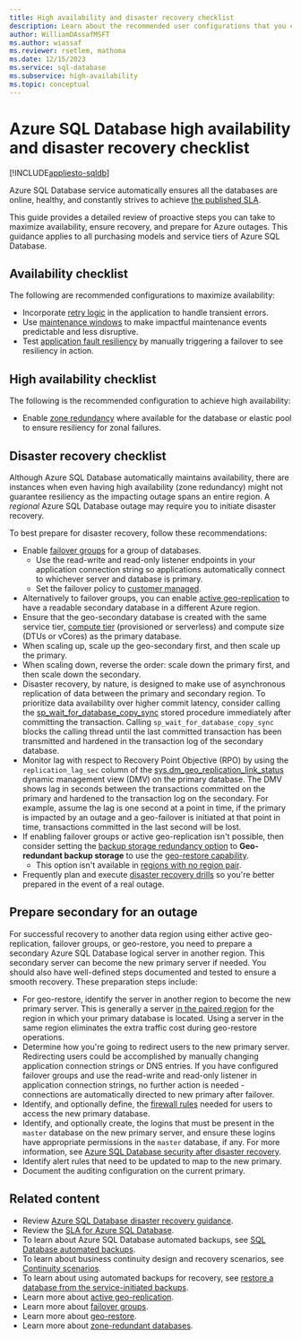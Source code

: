 ```yaml
---
title: High availability and disaster recovery checklist
description: Learn about the recommended user configurations that you can implement to maximize availability and ensure recovery for Azure SQL Database.
author: WilliamDAssafMSFT
ms.author: wiassaf
ms.reviewer: rsetlem, mathoma
ms.date: 12/15/2023
ms.service: sql-database
ms.subservice: high-availability
ms.topic: conceptual
---
```

# Azure SQL Database high availability and disaster recovery checklist
[!INCLUDE[appliesto-sqldb](../includes/appliesto-sqldb.md)]

Azure SQL Database service automatically ensures all the databases are online, healthy, and constantly strives to achieve [the published SLA](https://azure.microsoft.com/support/legal/sla/azure-sql-database/). 

This guide provides a detailed review of proactive steps you can take to maximize availability, ensure recovery, and prepare for Azure outages. This guidance applies to all purchasing models and service tiers of Azure SQL Database.

## Availability checklist

The following are recommended configurations to maximize availability:

* Incorporate [retry logic](develop-overview.md#resiliency) in the application to handle transient errors.
* Use [maintenance windows](maintenance-window.md) to make impactful maintenance events predictable and less disruptive.
* Test [application fault resiliency](high-availability-sla.md#testing-application-fault-resiliency) by manually triggering a failover to see resiliency in action.


## High availability checklist

The following is the recommended configuration to achieve high availability:

* Enable [zone redundancy](high-availability-sla.md#zone-redundant-availability) where available for the database or elastic pool to ensure resiliency for zonal failures.

## Disaster recovery checklist

Although Azure SQL Database automatically maintains availability, there are instances when even having high availability (zone redundancy) might not guarantee resiliency as the impacting outage spans an entire region. A _regional_ Azure SQL Database outage may require you to initiate disaster recovery. 

To best prepare for disaster recovery, follow these recommendations:

* Enable [failover groups](failover-group-sql-db.md) for a group of databases. 
    * Use the read-write and read-only listener endpoints in your application connection string so applications automatically connect to whichever server and database is primary. 
    * Set the failover policy to [customer managed](failover-group-sql-db.md#failover-policy).
* Alternatively to failover groups, you can enable [active geo-replication](active-geo-replication-overview.md) to have a readable secondary database in a different Azure region. 
* Ensure that the geo-secondary database is created with the same service tier, [compute tier](./service-tiers-sql-database-vcore.md#compute) (provisioned or serverless) and compute size (DTUs or vCores) as the primary database.
* When scaling up, scale up the geo-secondary first, and then scale up the primary.
* When scaling down, reverse the order: scale down the primary first, and then scale down the secondary.
* Disaster recovery, by nature, is designed to make use of asynchronous replication of data between the primary and secondary region. To prioritize data availability over higher commit latency, consider calling the [sp_wait_for_database_copy_sync](/sql/relational-databases/system-stored-procedures/sp-wait-for-database-copy-sync-transact-sql) stored procedure immediately after committing the transaction. Calling `sp_wait_for_database_copy_sync` blocks the calling thread until the last committed transaction has been transmitted and hardened in the transaction log of the secondary database.
* Monitor lag with respect to Recovery Point Objective (RPO) by using the `replication_lag_sec` column of the [sys.dm_geo_replication_link_status](/sql/relational-databases/system-dynamic-management-views/sys-dm-geo-replication-link-status-azure-sql-database?preserve-view=true&view=azuresqldb-current) dynamic management view (DMV) on the primary database. The DMV shows lag in seconds between the transactions committed on the primary and hardened to the transaction log on the secondary. For example, assume the lag is one second at a point in time, if the primary is impacted by an outage and a geo-failover is initiated at that point in time, transactions committed in the last second will be lost.
* If enabling failover groups or active geo-replication isn't possible, then consider setting the [backup storage redundancy option](automated-backups-change-settings.md?preserve-view=true&view=azuresqldb-current#configure-backup-storage-redundancy) to **Geo-redundant backup storage** to use the [geo-restore capability](recovery-using-backups.md#point-in-time-restore). 
    * This option isn't available in [regions with no region pair](/azure/reliability/cross-region-replication-azure#regions-with-availability-zones-and-no-region-pair). 
* Frequently plan and execute [disaster recovery drills](disaster-recovery-drills.md) so you're better prepared in the event of a real outage.

## Prepare secondary for an outage

For successful recovery to another data region using either active geo-replication, failover groups, or geo-restore, you need to prepare a secondary Azure SQL Database logical server in another region. This secondary server can become the new primary server if needed. You should also have well-defined steps documented and tested to ensure a smooth recovery. These preparation steps include:

* For geo-restore, identify the server in another region to become the new primary server. This is generally a server [in the paired region](/azure/availability-zones/cross-region-replication-azure) for the region in which your primary database is located. Using a server in the same region eliminates the extra traffic cost during  geo-restore operations.
* Determine how you're going to redirect users to the new primary server. Redirecting users could be accomplished by manually changing application connection strings or DNS entries. If you have configured failover groups and use the read-write and read-only listener in application connection strings, no further action is needed - connections are automatically directed to new primary after failover.
* Identify, and optionally define, the [firewall rules](firewall-configure.md) needed for users to access the new primary database.
* Identify, and optionally create, the logins that must be present in the `master` database on the new primary server, and ensure these logins have appropriate permissions in the `master` database, if any. For more information, see [Azure SQL Database security after disaster recovery](active-geo-replication-security-configure.md).
* Identify alert rules that need to be updated to map to the new primary.
* Document the auditing configuration on the current primary.

## Related content

- Review [Azure SQL Database disaster recovery guidance](disaster-recovery-guidance.md).
- Review the [SLA for Azure SQL Database](https://azure.microsoft.com/support/legal/sla/azure-sql-database/).
- To learn about Azure SQL Database automated backups, see [SQL Database automated backups](automated-backups-overview.md).
- To learn about business continuity design and recovery scenarios, see [Continuity scenarios](business-continuity-high-availability-disaster-recover-hadr-overview.md).
- To learn about using automated backups for recovery, see [restore a database from the service-initiated backups](recovery-using-backups.md).
- Learn more about [active geo-replication](active-geo-replication-overview.md).
- Learn more about [failover groups](failover-group-sql-db.md).
- Learn more about [geo-restore](recovery-using-backups.md#point-in-time-restore).
- Learn more about [zone-redundant databases](high-availability-sla.md).
